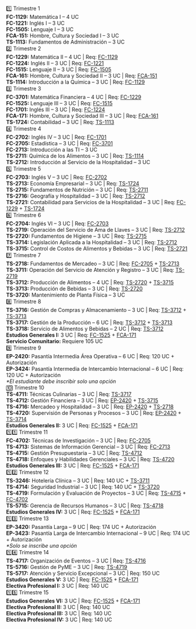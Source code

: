   <div class="trimestre tri1" onclick="toggleDetalle('tri1')">1️⃣ Trimestre 1</div>
  <div class="detalle" id="tri1">
    <div class="asignatura"><strong>FC-1129:</strong> Matemática I – 4 UC</div>
    <div class="asignatura"><strong>FC-1221:</strong> Inglés I – 3 UC</div>
    <div class="asignatura"><strong>FC-1505:</strong> Lenguaje I – 3 UC</div>
    <div class="asignatura"><strong>FCA-151:</strong> Hombre, Cultura y Sociedad I – 3 UC</div>
    <div class="asignatura"><strong>TS-1113:</strong> Fundamentos de Administración – 3 UC</div>
  </div>

  <div class="trimestre tri2" onclick="toggleDetalle('tri2')">2️⃣ Trimestre 2</div>
  <div class="detalle" id="tri2">
    <div class="asignatura"><strong>FC-1229:</strong> Matemática II – 4 UC | Req: <a href="#tri1">FC-1129</a></div>
    <div class="asignatura"><strong>FC-1224:</strong> Inglés II – 3 UC | Req: <a href="#tri1">FC-1221</a></div>
    <div class="asignatura"><strong>FC-1515:</strong> Lenguaje II – 3 UC | Req: <a href="#tri1">FC-1505</a></div>
    <div class="asignatura"><strong>FCA-161:</strong> Hombre, Cultura y Sociedad II – 3 UC | Req: <a href="#tri1">FCA-151</a></div>
    <div class="asignatura"><strong>TS-1114:</strong> Introducción a la Química – 3 UC | Req: <a href="#tri1">FC-1129</a></div>
  </div>

  <div class="trimestre tri3" onclick="toggleDetalle('tri3')">3️⃣ Trimestre 3</div>
  <div class="detalle" id="tri3">
    <div class="asignatura"><strong>FC-3701:</strong> Matemática Financiera – 4 UC | Req: <a href="#tri2">FC-1229</a></div>
    <div class="asignatura"><strong>FC-1525:</strong> Lenguaje III – 3 UC | Req: <a href="#tri2">FC-1515</a></div>
    <div class="asignatura"><strong>FC-1701:</strong> Inglés III – 3 UC | Req: <a href="#tri2">FC-1224</a></div>
    <div class="asignatura"><strong>FCA-171:</strong> Hombre, Cultura y Sociedad III – 3 UC | Req: <a href="#tri2">FCA-161</a></div>
    <div class="asignatura"><strong>TS-1724:</strong> Contabilidad – 3 UC | Req: <a href="#tri1">TS-1113</a></div>
  </div>

  <div class="trimestre tri4" onclick="toggleDetalle('tri4')">4️⃣ Trimestre 4</div>
  <div class="detalle" id="tri4">
    <div class="asignatura"><strong>FC-2702:</strong> Inglés IV – 3 UC | Req: <a href="#tri3">FC-1701</a></div>
    <div class="asignatura"><strong>FC-2705:</strong> Estadística – 3 UC | Req: <a href="#tri3">FC-3701</a></div>
    <div class="asignatura"><strong>FC-2713:</strong> Introducción a las TI – 3 UC</div>
    <div class="asignatura"><strong>TS-2711:</strong> Química de los Alimentos – 3 UC | Req: <a href="#tri2">TS-1114</a></div>
    <div class="asignatura"><strong>TS-2712:</strong> Introducción al Servicio de la Hospitalidad – 3 UC</div>
  </div>

  <div class="trimestre tri5" onclick="toggleDetalle('tri5')">5️⃣ Trimestre 5</div>
  <div class="detalle" id="tri5">
    <div class="asignatura"><strong>FC-2703:</strong> Inglés V – 3 UC | Req: <a href="#tri4">FC-2702</a></div>
    <div class="asignatura"><strong>TS-2713:</strong> Economía Empresarial – 3 UC | Req: <a href="#tri3">TS-1724</a></div>
    <div class="asignatura"><strong>TS-2715:</strong> Fundamentos de Nutrición – 3 UC | Req: <a href="#tri4">TS-2711</a></div>
    <div class="asignatura"><strong>TS-2716:</strong> Geografía y Hospitalidad – 3 UC | Req: <a href="#tri4">TS-2712</a></div>
    <div class="asignatura"><strong>TS-2721:</strong> Contabilidad para Servicios de la Hospitalidad – 3 UC | Req: <a href="#tri2">FC-1229</a> + <a href="#tri3">TS-1724</a></div>
  </div>
    <div class="trimestre tri6" onclick="toggleDetalle('tri6')">6️⃣ Trimestre 6</div>
  <div class="detalle" id="tri6">
    <div class="asignatura"><strong>FC-2704:</strong> Inglés VI – 3 UC | Req: <a href="#tri5">FC-2703</a></div>
    <div class="asignatura"><strong>TS-2719:</strong> Operación del Servicio de Ama de Llaves – 3 UC | Req: <a href="#tri4">TS-2712</a></div>
    <div class="asignatura"><strong>TS-2720:</strong> Fundamentos de Higiene – 3 UC | Req: <a href="#tri5">TS-2715</a></div>
    <div class="asignatura"><strong>TS-3714:</strong> Legislación Aplicada a la Hospitalidad – 3 UC | Req: <a href="#tri4">TS-2712</a></div>
    <div class="asignatura"><strong>TS-3715:</strong> Control de Costos de Alimentos y Bebidas – 3 UC | Req: <a href="#tri5">TS-2721</a></div>
  </div>

  <div class="trimestre tri7" onclick="toggleDetalle('tri7')">7️⃣ Trimestre 7</div>
  <div class="detalle" id="tri7">
    <div class="asignatura"><strong>TS-2718:</strong> Fundamentos de Mercadeo – 3 UC | Req: <a href="#tri4">FC-2705</a> + <a href="#tri5">TS-2713</a></div>
    <div class="asignatura"><strong>TS-3711:</strong> Operación del Servicio de Atención y Registro – 3 UC | Req: <a href="#tri6">TS-2719</a></div>
    <div class="asignatura"><strong>TS-3712:</strong> Producción de Alimentos – 4 UC | Req: <a href="#tri6">TS-2720</a> + <a href="#tri6">TS-3715</a></div>
    <div class="asignatura"><strong>TS-3713:</strong> Producción de Bebidas – 3 UC | Req: <a href="#tri6">TS-2720</a></div>
    <div class="asignatura"><strong>TS-3720:</strong> Mantenimiento de Planta Física – 3 UC</div>
  </div>

  <div class="trimestre tri8" onclick="toggleDetalle('tri8')">8️⃣ Trimestre 8</div>
  <div class="detalle" id="tri8">
    <div class="asignatura"><strong>TS-3716:</strong> Gestión de Compras y Almacenamiento – 3 UC | Req: <a href="#tri7">TS-3712</a> + <a href="#tri7">TS-3713</a></div>
    <div class="asignatura"><strong>TS-3717:</strong> Gestión de la Producción – 6 UC | Req: <a href="#tri7">TS-3712</a> + <a href="#tri7">TS-3713</a></div>
    <div class="asignatura"><strong>TS-3718:</strong> Servicio de Alimentos y Bebidas – 2 UC | Req: <a href="#tri7">TS-3712</a></div>
    <div class="asignatura"><strong>Estudios Generales I:</strong> 3 UC | Req: <a href="#tri3">FC-1525</a> + <a href="#tri3">FCA-171</a></div>
    <div class="asignatura"><strong>Servicio Comunitario:</strong> Requiere 105 UC</div>
  </div>

  <div class="trimestre tri9" onclick="toggleDetalle('tri9')">9️⃣ Trimestre 9</div>
  <div class="detalle" id="tri9">
    <div class="asignatura"><strong>EP-2420:</strong> Pasantía Intermedia Área Operativa – 6 UC | Req: 120 UC + Autorización</div>
    <div class="asignatura"><strong>EP-3424:</strong> Pasantía Intermedia de Intercambio Internacional – 6 UC | Req: 120 UC + Autorización</div>
    <div class="asignatura"><em>*El estudiante debe inscribir solo una opción</em></div>
  </div>

  <div class="trimestre tri10" onclick="toggleDetalle('tri10')">🔟 Trimestre 10</div>
  <div class="detalle" id="tri10">
    <div class="asignatura"><strong>TS-4711:</strong> Técnicas Culinarias – 3 UC | Req: <a href="#tri8">TS-3717</a></div>
    <div class="asignatura"><strong>TS-4712:</strong> Gestión Financiera – 3 UC | Req: <a href="#tri9">EP-2420</a> + <a href="#tri6">TS-3715</a></div>
    <div class="asignatura"><strong>TS-4716:</strong> Mercadeo y Hospitalidad – 3 UC | Req: <a href="#tri9">EP-2420</a> + <a href="#tri7">TS-2718</a></div>
    <div class="asignatura"><strong>TS-4720:</strong> Supervisión de Personas y Procesos – 3 UC | Req: <a href="#tri9">EP-2420</a> + <a href="#tri6">TS-3714</a></div>
    <div class="asignatura"><strong>Estudios Generales II:</strong> 3 UC | Req: <a href="#tri3">FC-1525</a> + <a href="#tri3">FCA-171</a></div>
  </div>
    <div class="trimestre tri11" onclick="toggleDetalle('tri11')">1️⃣1️⃣ Trimestre 11</div>
  <div class="detalle" id="tri11">
    <div class="asignatura"><strong>FC-4702:</strong> Técnicas de Investigación – 3 UC | Req: <a href="#tri4">FC-2705</a></div>
    <div class="asignatura"><strong>TS-4713:</strong> Sistemas de Información Gerencial – 3 UC | Req: <a href="#tri4">FC-2713</a></div>
    <div class="asignatura"><strong>TS-4715:</strong> Gestión Presupuestaria – 3 UC | Req: <a href="#tri10">TS-4712</a></div>
    <div class="asignatura"><strong>TS-4718:</strong> Enfoques y Habilidades Gerenciales – 3 UC | Req: <a href="#tri10">TS-4720</a></div>
    <div class="asignatura"><strong>Estudios Generales III:</strong> 3 UC | Req: <a href="#tri3">FC-1525</a> + <a href="#tri3">FCA-171</a></div>
  </div>

  <div class="trimestre tri12" onclick="toggleDetalle('tri12')">1️⃣2️⃣ Trimestre 12</div>
  <div class="detalle" id="tri12">
    <div class="asignatura"><strong>TS-3246:</strong> Hotelería Clínica – 3 UC | Req: 140 UC + <a href="#tri7">TS-3711</a></div>
    <div class="asignatura"><strong>TS-4714:</strong> Seguridad Industrial – 3 UC | Req: 140 UC + <a href="#tri7">TS-3720</a></div>
    <div class="asignatura"><strong>TS-4719:</strong> Formulación y Evaluación de Proyectos – 3 UC | Req: <a href="#tri11">TS-4715</a> + <a href="#tri11">FC-4702</a></div>
    <div class="asignatura"><strong>TS-5715:</strong> Gerencia de Recursos Humanos – 3 UC | Req: <a href="#tri11">TS-4718</a></div>
    <div class="asignatura"><strong>Estudios Generales IV:</strong> 3 UC | Req: <a href="#tri3">FC-1525</a> + <a href="#tri3">FCA-171</a></div>
  </div>

  <div class="trimestre tri13" onclick="toggleDetalle('tri13')">1️⃣3️⃣ Trimestre 13</div>
  <div class="detalle" id="tri13">
    <div class="asignatura"><strong>EP-3420:</strong> Pasantía Larga – 9 UC | Req: 174 UC + Autorización</div>
    <div class="asignatura"><strong>EP-3423:</strong> Pasantía Larga de Intercambio Internacional – 9 UC | Req: 174 UC + Autorización</div>
    <div class="asignatura"><em>*Solo se inscribe una opción</em></div>
  </div>

  <div class="trimestre tri14" onclick="toggleDetalle('tri14')">1️⃣4️⃣ Trimestre 14</div>
  <div class="detalle" id="tri14">
    <div class="asignatura"><strong>TS-4717:</strong> Organización de Eventos – 3 UC | Req: <a href="#tri10">TS-4716</a></div>
    <div class="asignatura"><strong>TS-5716:</strong> Gestión de PyME – 3 UC | Req: <a href="#tri12">TS-4719</a></div>
    <div class="asignatura"><strong>TS-5717:</strong> Atención y Servicio Excepcional – 3 UC | Req: 150 UC</div>
    <div class="asignatura"><strong>Estudios Generales V:</strong> 3 UC | Req: <a href="#tri3">FC-1525</a> + <a href="#tri3">FCA-171</a></div>
    <div class="asignatura"><strong>Electiva Profesional I:</strong> 3 UC | Req: 140 UC</div>
  </div>

  <div class="trimestre tri15" onclick="toggleDetalle('tri15')">1️⃣5️⃣ Trimestre 15</div>
  <div class="detalle" id="tri15">
    <div class="asignatura"><strong>Estudios Generales VI:</strong> 3 UC | Req: <a href="#tri3">FC-1525</a> + <a href="#tri3">FCA-171</a></div>
    <div class="asignatura"><strong>Electiva Profesional II:</strong> 3 UC | Req: 140 UC</div>
    <div class="asignatura"><strong>Electiva Profesional III:</strong> 3 UC | Req: 140 UC</div>
    <div class="asignatura"><strong>Electiva Profesional IV:</strong> 3 UC | Req: 140 UC</div>
  </div>
    <script>
    function toggleDetalle(id) {
      let elemento = document.getElementById(id);
      elemento.style.display = (elemento.style.display === 'none' || elemento.style.display === '') ? 'block' : 'none';
    }
  </script>
</body>
</html>
